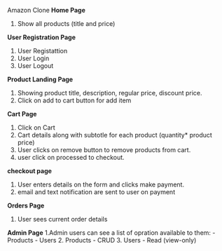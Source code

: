 Amazon Clone
**Home Page**
1. Show all products (title and price)

**User Registration Page**
1. User Registattion
2. User Login 
3. User Logout

**Product Landing Page**
1. Showing product title, description, regular price, discount price.
2. Click on add to cart button for add item

**Cart Page**
1. Click on Cart
2. Cart details along with subtotle for each product (quantity* product price)
3. User clicks on remove button to remove products from cart.
4. user click on processed to checkout.

**checkout page**
1. User enters details on the form and clicks make payment.
2. email and text notification are sent to user on payment

**Orders Page**
1. User sees current order details

**Admin Page**
1.Admin users can see a list of opration available to them:
    - Products
    - Users
2. Products
    - CRUD
3. Users
    - Read (view-only)



